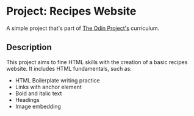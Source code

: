 # Project: Recipes Website

A simple project that's part of [The Odin Project's](https://www.theodinproject.com) curriculum.

## Description

This project aims to fine HTML skills with the creation of a basic recipes website. It includes HTML fundamentals, such as:
 * HTML Boilerplate writing practice
 * Links with anchor element
 * Bold and italic text
 * Headings
 * Image embedding
